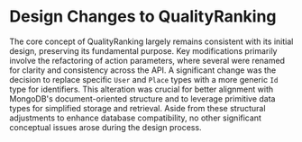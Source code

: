 # Design Changes to QualityRanking

The core concept of QualityRanking largely remains consistent with its initial design, preserving its fundamental purpose. Key modifications primarily involve the refactoring of action parameters, where several were renamed for clarity and consistency across the API. A significant change was the decision to replace specific `User` and `Place` types with a more generic `Id` type for identifiers. This alteration was crucial for better alignment with MongoDB's document-oriented structure and to leverage primitive data types for simplified storage and retrieval. Aside from these structural adjustments to enhance database compatibility, no other significant conceptual issues arose during the design process.